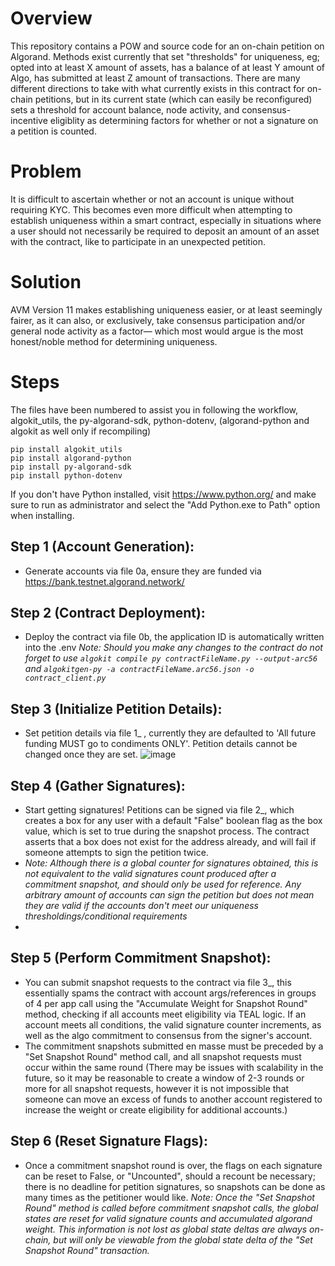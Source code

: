 # Overview

This repository contains a POW and source code for an on-chain petition on Algorand. Methods exist currently that set "thresholds" for uniqueness, eg; opted into at least X amount of assets, has a balance of at least Y amount of Algo, has submitted at least Z amount of transactions.
There are many different directions to take with what currently exists in this contract for on-chain petitions, but in its current state (which can easily be reconfigured) sets a threshold for account balance, node activity, and consensus-incentive eligiblity as determining factors for whether or not a signature on a petition is counted.

# Problem
It is difficult to ascertain whether or not an account is unique without requiring KYC.
This becomes even more difficult when attempting to establish uniqueness within a smart contract, especially in situations where a user should not necessarily be required to deposit an amount of an asset with the contract, like to participate in an unexpected petition.

# Solution 
AVM Version 11 makes establishing uniqueness easier, or at least seemingly fairer, as it can also, or exclusively, take consensus participation and/or general node activity as a factor— which most would argue is the most honest/noble method for determining uniqueness.

# Steps
The files have been numbered to assist you in following the workflow, algokit_utils, the py-algorand-sdk, python-dotenv, (algorand-python and algokit as well only if recompiling)
```
pip install algokit_utils
pip install algorand-python
pip install py-algorand-sdk
pip install python-dotenv
```

If you don't have Python installed, visit https://www.python.org/ and make sure to run as administrator and select the "Add Python.exe to Path" option when installing.

## Step 1 (Account Generation):
- Generate accounts via file 0a, ensure they are funded via https://bank.testnet.algorand.network/

## Step 2 (Contract Deployment):
- Deploy the contract via file 0b, the application ID is automatically written into the .env
  *Note: Should you make any changes to the contract do not forget to use `algokit compile py contractFileName.py --output-arc56` and `algokitgen-py -a contractFileName.arc56.json -o contract_client.py`*
  
## Step 3 (Initialize Petition Details):
- Set petition details via file 1_ , currently they are defaulted to 'All future funding MUST go to condiments ONLY'. Petition details cannot be changed once they are set.
![image](https://github.com/user-attachments/assets/9648adc8-54f3-40ad-9617-5cc8bb6e9bd5)

## Step 4 (Gather Signatures):
- Start getting signatures! Petitions can be signed via file 2_, which creates a box for any user with a default "False" boolean flag as the box value, which is set to true during the snapshot process. The contract asserts that a box does not exist for the address already, and will fail if someone attempts to sign the petition twice.
- *Note: Although there is a global counter for signatures obtained, this is not equivalent to the valid signatures count produced after a commitment snapshot, and should only be used for reference. Any arbitrary amount of accounts can sign the petition but does not mean they are valid if the accounts don't meet our uniqueness thresholdings/conditional requirements*
- 
## Step 5 (Perform Commitment Snapshot):
- You can submit snapshot requests to the contract via file 3_, this essentially spams the contract with account args/references in groups of 4 per app call using the "Accumulate Weight for Snapshot Round" method, checking if all accounts meet eligibility via TEAL logic. If an account meets all conditions, the valid signature counter increments, as well as the algo commitment to consensus from the signer's account.
- The commitment snapshots submitted en masse must be preceded by a "Set Snapshot Round" method call, and all snapshot requests must occur within the same round (There may be issues with scalability in the future, so it may be reasonable to create a window of 2-3 rounds or more for all snapshot requests, however it is not impossible that someone can move an excess of funds to another account registered to increase the weight or create eligibility for additional accounts.)

## Step 6 (Reset Signature Flags):
- Once a commitment snapshot round is over, the flags on each signature can be reset to False, or "Uncounted", should a recount be necessary; there is no deadline for petition signatures, so snapshots can be done as many times as the petitioner would like.
  *Note: Once the "Set Snapshot Round" method is called before commitment snapshot calls, the global states are reset for valid signature counts and accumulated algorand weight. This information is not lost as global state deltas are always on-chain, but will only be viewable from the global state delta of the "Set Snapshot Round" transaction.*
  
